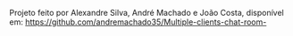 Projeto feito por Alexandre Silva, André Machado e João Costa, disponível em: https://github.com/andremachado35/Multiple-clients-chat-room-
